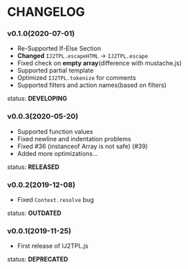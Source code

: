 <!--
	-- Auto-generated from <PROJECT ROOT>/changes.json
	-- DO NOT TRY TO MODIFY DIRECTLY!!!
	-->
CHANGELOG
==========

### v0.1.0(2020-07-01)
- Re-Supported If-Else Section
- **Changed** `IJ2TPL.escapeHTML` -> `IJ2TPL.escape`
- Fixed check on **empty array**(difference with mustache.js)
- Supported partial template
- Optimized `IJ2TPL.tokenize` for comments
- Supported filters and action names(based on filters)

status: **DEVELOPING**

### v0.0.3(2020-05-20)
- Supported function values
- Fixed newline and indentation problems
- Fixed #36 (instanceof Array is not safe) (#39)
- Added more optimizations...

status: **RELEASED**

### v0.0.2(2019-12-08)
- Fixed `Context.resolve` bug

status: **OUTDATED**

### v0.0.1(2019-11-25)
- First release of IJ2TPL.js

status: **DEPRECATED**

